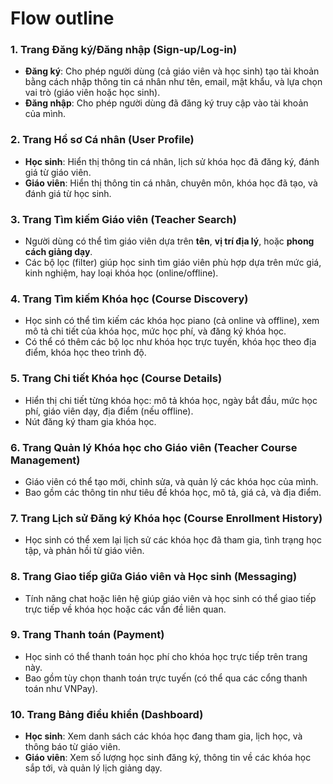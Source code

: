 # Flow outline

### **1. Trang Đăng ký/Đăng nhập (Sign-up/Log-in)**

- **Đăng ký**: Cho phép người dùng (cả giáo viên và học sinh) tạo tài khoản bằng cách nhập thông tin cá nhân như tên, email, mật khẩu, và lựa chọn vai trò (giáo viên hoặc học sinh).
- **Đăng nhập**: Cho phép người dùng đã đăng ký truy cập vào tài khoản của mình.

### **2. Trang Hồ sơ Cá nhân (User Profile)**

- **Học sinh**: Hiển thị thông tin cá nhân, lịch sử khóa học đã đăng ký, đánh giá từ giáo viên.
- **Giáo viên**: Hiển thị thông tin cá nhân, chuyên môn, khóa học đã tạo, và đánh giá từ học sinh.

### **3. Trang Tìm kiếm Giáo viên (Teacher Search)**

- Người dùng có thể tìm giáo viên dựa trên **tên**, **vị trí địa lý**, hoặc **phong cách giảng dạy**.
- Các bộ lọc (filter) giúp học sinh tìm giáo viên phù hợp dựa trên mức giá, kinh nghiệm, hay loại khóa học (online/offline).

### **4. Trang Tìm kiếm Khóa học (Course Discovery)**

- Học sinh có thể tìm kiếm các khóa học piano (cả online và offline), xem mô tả chi tiết của khóa học, mức học phí, và đăng ký khóa học.
- Có thể có thêm các bộ lọc như khóa học trực tuyến, khóa học theo địa điểm, khóa học theo trình độ.

### **5. Trang Chi tiết Khóa học (Course Details)**

- Hiển thị chi tiết từng khóa học: mô tả khóa học, ngày bắt đầu, mức học phí, giáo viên dạy, địa điểm (nếu offline).
- Nút đăng ký tham gia khóa học.

### **6. Trang Quản lý Khóa học cho Giáo viên (Teacher Course Management)**

- Giáo viên có thể tạo mới, chỉnh sửa, và quản lý các khóa học của mình.
- Bao gồm các thông tin như tiêu đề khóa học, mô tả, giá cả, và địa điểm.

### **7. Trang Lịch sử Đăng ký Khóa học (Course Enrollment History)**

- Học sinh có thể xem lại lịch sử các khóa học đã tham gia, tình trạng học tập, và phản hồi từ giáo viên.

### **8. Trang Giao tiếp giữa Giáo viên và Học sinh (Messaging)**

- Tính năng chat hoặc liên hệ giúp giáo viên và học sinh có thể giao tiếp trực tiếp về khóa học hoặc các vấn đề liên quan.

### **9. Trang Thanh toán (Payment)**

- Học sinh có thể thanh toán học phí cho khóa học trực tiếp trên trang này.
- Bao gồm tùy chọn thanh toán trực tuyến (có thể qua các cổng thanh toán như VNPay).

### **10. Trang Bảng điều khiển (Dashboard)**

- **Học sinh**: Xem danh sách các khóa học đang tham gia, lịch học, và thông báo từ giáo viên.
- **Giáo viên**: Xem số lượng học sinh đăng ký, thông tin về các khóa học sắp tới, và quản lý lịch giảng dạy.